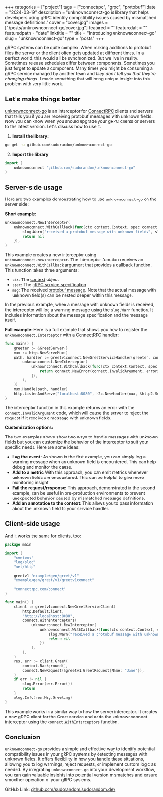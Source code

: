 +++
categories = ["project"]
tags = ["connectrpc", "grpc", "protobuf"]
date = "2024-03-19"
description = "unknownconnect-go is library that helps developers using gRPC identify compatibility issues caused by mismatched message definitions."
cover = "cover.jpg"
images = ["/posts/unknownconnect-go/cover.jpg"]
featured = ""
featuredalt = ""
featuredpath = "date"
linktitle = ""
title = "Introducing unknownconnect-go"
slug = "unknownconnect-go"
type = "posts"
+++

gRPC systems can be quite complex. When making additions to protobuf files the server or the client often gets updated at different times. In a perfect world, this would all be synchronized. But we live in reality. Sometimes release schedules differ between components. Sometimes you just forget to update a component. Many times you might be consuming a gRPC service managed by another team and *they don't tell you that they're changing things*. I made something that will bring unique insight into this problem with very little work.

## Let's make things better

[unknownconnect-go](https://github.com/sudorandom/unknownconnect-go) is an interceptor for [ConnectRPC](https://connectrpc.com/) clients and servers that tells you if you are receiving protobuf messages with unknown fields. Now you can know when you should upgrade your gRPC clients or servers to the latest version. Let's discuss how to use it.

1. **Install the library:**

```bash
go get -u github.com/sudorandom/unknownconnect-go
```

2. **Import the library:**

```go
import (
    unknownconnect "github.com/sudorandom/unknownconnect-go"
)
```

## Server-side usage

Here are two examples demonstrating how to use `unknownconnect-go` on the server side:

**Short example:**

```go
unknownconnect.NewInterceptor(
    unknownconnect.WithCallback(func(ctx context.Context, spec connect.Spec, msg proto.Message) error {
        slog.Warn("received a protobuf message with unknown fields", slog.Any("spec", spec), slog.Any("msg", msg))
        return nil
    }),
)
```

This example creates a new interceptor using `unknownconnect.NewInterceptor`. The interceptor function receives an `unknownconnect.WithCallback` argument that provides a callback function. This function takes three arguments:

* `ctx`: The [context](https://pkg.go.dev/context#Context) object
* `spec`: The [gRPC service specification](https://pkg.go.dev/connectrpc.com/connect#Spec)
* `msg`: The received [protobuf message](https://pkg.go.dev/google.golang.org/protobuf/proto#Message). Note that the actual message with unknown field(s) can be nested deeper within this message.

In the previous example, when a message with unknown fields is received, the interceptor will log a warning message using the `slog.Warn` function. It includes information about the message specification and the message itself. 

**Full example:**
Here is a full example that shows you how to register the `unknownconnect.Interceptor` with a ConnectRPC handler:
```go
func main() {
    greeter := &GreetServer{}
    mux := http.NewServeMux()
    path, handler := greetv1connect.NewGreetServiceHandler(greeter, connect.WithInterceptors(
        unknownconnect.NewInterceptor(
            unknownconnect.WithCallback(func(ctx context.Context, spec connect.Spec, msg proto.Message) error {
                return connect.NewError(connect.InvalidArgument, errors.New("protobuf version missmatch; received unknown fields"))
            }),
        ),
    ))
    mux.Handle(path, handler)
    http.ListenAndServe("localhost:8080", h2c.NewHandler(mux, &http2.Server{}))
}
```

The interceptor function in this example returns an error with the `connect.InvalidArgument` code, which will cause the server to reject the request if it receives a message with unknown fields.

**Customization options:**

The two examples above show two ways to handle messages with unknown fields but you can customize the behavior of the interceptor to suit your specific needs. Here are some ideas:

* **Log the event:** As shown in the first example, you can simply log a warning message when an unknown field is encountered. This can help debug and monitor the cause.
* **Add to a metric** With this approach, you can emit metrics whenever unknown fields are encountered. This can be helpful to give more monitoring insight.
* **Fail the request/response:** This approach, demonstrated in the second example, can be useful in pre-production environments to prevent unexpected behavior caused by mismatched message definitions.
* **Add an annotation to the context:** This allows you to pass information about the unknown field to your service handler.

## Client-side usage

And it works the same for clients, too:

```go
package main

import (
    "context"
    "log/slog"
    "net/http"

    greetv1 "example/gen/greet/v1"
    "example/gen/greet/v1/greetv1connect"

    "connectrpc.com/connect"
)

func main() {
    client := greetv1connect.NewGreetServiceClient(
        http.DefaultClient,
        "http://localhost:8080",
        connect.WithInterceptors(
            unknownconnect.NewInterceptor(
                unknownconnect.WithCallback(func(ctx context.Context, spec connect.Spec, msg proto.Message) error {
                    slog.Warn("received a protobuf message with unknown fields", slog.Any("spec", spec), slog.Any("msg", msg))
                    return nil
                })
            ),
        ),
    )
    res, err := client.Greet(
        context.Background(),
        connect.NewRequest(&greetv1.GreetRequest{Name: "Jane"}),
    )
    if err != nil {
        slog.Error(err.Error())
        return
    }
    slog.Info(res.Msg.Greeting)
}
```

This example works in a similar way to how the server interceptor. It creates a new gRPC client for the Greet service and adds the unknownconnect interceptor using the `connect.WithInterceptors` function.

## Conclusion

`unknownconnect-go` provides a simple and effective way to identify potential compatibility issues in your gRPC systems by detecting messages with unknown fields. It offers flexibility in how you handle these situations, allowing you to log warnings, reject requests, or implement custom logic as needed. By integrating `unknownconnect-go` into your development workflow, you can gain valuable insights into potential version mismatches and ensure smoother operation of your gRPC systems.

GitHub Link: [github.com/sudorandom/sudorandom.dev](https://github.com/sudorandom/sudorandom.dev/)
